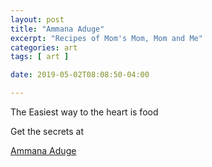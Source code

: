 ```yaml
---
layout: post
title: "Ammana Aduge"
excerpt: "Recipes of Mom's Mom, Mom and Me"
categories: art
tags: [ art ]

date: 2019-05-02T08:08:50-04:00

---
```


The Easiest way to the heart is food

Get the secrets at 

[Ammana Aduge](https://ammanaaduge.com)
